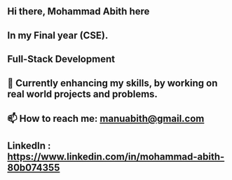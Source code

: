 ## Hi there, Mohammad Abith here
## In my Final year (CSE).
## Full-Stack Development
## 🌱 Currently enhancing my skills, by working on real world projects and problems.
## 📫 How to reach me: manuabith@gmail.com
## LinkedIn : https://www.linkedin.com/in/mohammad-abith-80b074355

<!--
**mdabith123/Mdabith123** is a ✨ _special_ ✨ repository because its `README.md` (this file) appears on your GitHub profile.

Here are some ideas to get you started:

- 🔭 I’m currently working on ...
- 
- 👯 I’m looking to collaborate on ...
- 🤔 I’m looking for help with ...
- 💬 Ask me about ...
- ...
- 😄 Pronouns: ...
- ⚡ Fun fact: ...
-->
